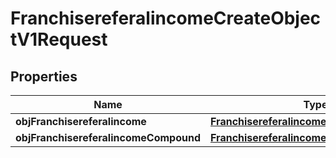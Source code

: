 

# FranchisereferalincomeCreateObjectV1Request

## Properties

Name | Type | Description | Notes
------------ | ------------- | ------------- | -------------
**objFranchisereferalincome** | [**FranchisereferalincomeRequest**](FranchisereferalincomeRequest.md) |  |  [optional]
**objFranchisereferalincomeCompound** | [**FranchisereferalincomeRequestCompound**](FranchisereferalincomeRequestCompound.md) |  |  [optional]




